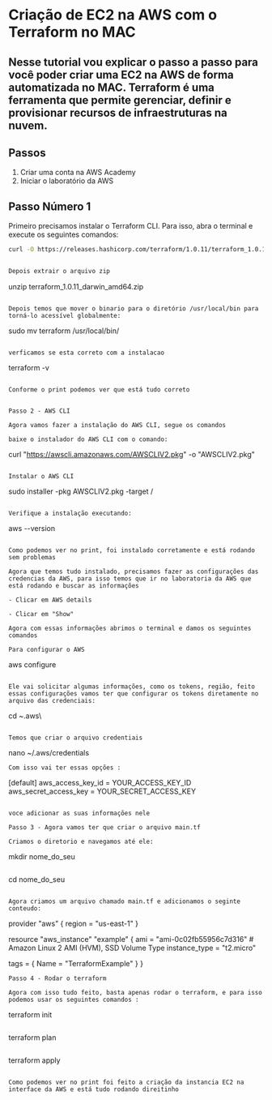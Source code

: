 # Criação de EC2 na AWS com o Terraform no MAC

## Nesse tutorial vou explicar o passo a passo para você poder criar uma EC2 na AWS de forma automatizada no MAC. Terraform é uma ferramenta que permite gerenciar, definir e provisionar recursos de infraestruturas na nuvem.

## Passos

1. Criar uma conta na AWS Academy
2. Iniciar o laboratório da AWS

## Passo Número 1

Primeiro precisamos instalar o Terraform CLI. Para isso, abra o terminal e execute os seguintes comandos:

```bash
curl -O https://releases.hashicorp.com/terraform/1.0.11/terraform_1.0.11_darwin_amd64.zip


Depois extrair o arquivo zip
```
unzip terraform_1.0.11_darwin_amd64.zip

```

Depois temos que mover o binario para o diretório /usr/local/bin para torná-lo acessível globalmente:

```
sudo mv terraform /usr/local/bin/

```

verficamos se esta correto com a instalacao
```
terraform -v

```

Conforme o print podemos ver que está tudo correto


Passo 2 - AWS CLI

Agora vamos fazer a instalação do AWS CLI, segue os comandos

baixe o instalador do AWS CLI com o comando:

```
curl "https://awscli.amazonaws.com/AWSCLIV2.pkg" -o "AWSCLIV2.pkg"
```

Instalar o AWS CLI

```
sudo installer -pkg AWSCLIV2.pkg -target /
```

Verifique a instalação executando:

```
aws --version
```

Como podemos ver no print, foi instalado corretamente e está rodando sem problemas

Agora que temos tudo instalado, precisamos fazer as configurações das credencias da AWS, para isso temos que ir no laboratoria da AWS que está rodando e buscar as informações

- Clicar em AWS details

- Clicar em "Show"

Agora com essas informações abrimos o terminal e damos os seguintes comandos 

Para configurar o AWS
```
aws configure
```

Ele vai solicitar algumas informações, como os tokens, região, feito essas configurações vamos ter que configurar os tokens diretamente no arquivo das credenciais:

```
cd ~\.aws\
```

Temos que criar o arquivo credentiais

```
nano ~/.aws/credentials
```
Com isso vai ter essas opções : 

```
[default]
aws_access_key_id = YOUR_ACCESS_KEY_ID
aws_secret_access_key = YOUR_SECRET_ACCESS_KEY
```

voce adicionar as suas informações nele 

Passo 3 - Agora vamos ter que criar o arquivo main.tf

Criamos o diretorio e navegamos até ele:

```
mkdir nome_do_seu
```

```
cd nome_do_seu
```

Agora criamos um arquivo chamado main.tf e adicionamos o seginte conteudo:

```
provider "aws" {
  region = "us-east-1"
}

resource "aws_instance" "example" {
  ami           = "ami-0c02fb55956c7d316"  # Amazon Linux 2 AMI (HVM), SSD Volume Type
  instance_type = "t2.micro"

  tags = {
    Name = "TerraformExample"
  }
}
```
Passo 4 - Rodar o terraform

Agora com isso tudo feito, basta apenas rodar o terraform, e para isso podemos usar os seguintes comandos : 

````
terraform init
````
````
terraform plan
````
````
terraform apply
````

Como podemos ver no print foi feito a criação da instancia EC2 na interface da AWS e está tudo rodando direitinho